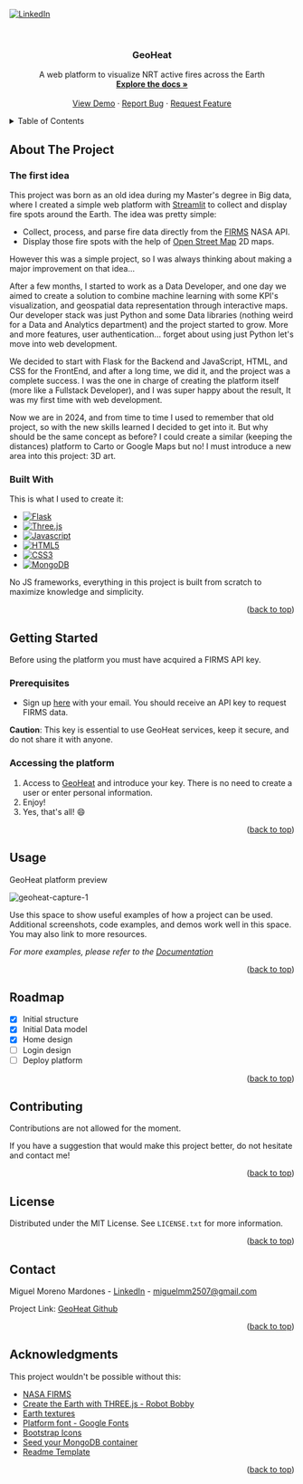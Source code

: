 <a id="readme-top"></a>

<!-- PROJECT SHIELDS -->
[![LinkedIn][linkedinbadge]][linkedinurl]

<!-- PROJECT LOGO -->
<br/>
<div align="center">
  <h3 align="center">GeoHeat</h3>
  <p align="center">
    A web platform to visualize NRT active fires across the Earth
    <br/>
    <a href="#"><strong>Explore the docs »</strong></a>
    <br/>
    <br/>
    <a href="#readme-demo">View Demo</a>
    ·
    <a href="#">Report Bug</a>
    ·
    <a href="#">Request Feature</a>
  </p>
</div>

<!-- TABLE OF CONTENTS -->
<details>
  <summary>Table of Contents</summary>
  <ol>
    <li>
      <a href="#about-the-project">About The Project</a>
      <ul>
        <li><a href="#built-with">Built With</a></li>
      </ul>
    </li>
    <li>
      <a href="#getting-started">Getting Started</a>
      <ul>
        <li><a href="#prerequisites">Prerequisites</a></li>
        <li><a href="#installation">Installation</a></li>
      </ul>
    </li>
    <li><a href="#usage">Usage</a></li>
    <li><a href="#roadmap">Roadmap</a></li>
    <li><a href="#contributing">Contributing</a></li>
    <li><a href="#license">License</a></li>
    <li><a href="#contact">Contact</a></li>
    <li><a href="#acknowledgments">Acknowledgments</a></li>
  </ol>
</details>

<!-- ABOUT THE PROJECT -->
## About The Project

### The first idea

This project was born as an old idea during my Master's degree in Big data, where I created a simple web platform with [Streamlit][streamliturl] to collect and display fire spots around the Earth.
The idea was pretty simple:
* Collect, process, and parse fire data directly from the [FIRMS][firmsurl] NASA API.
* Display those fire spots with the help of [Open Street Map][opentreetmapurl] 2D maps.

However this was a simple project, so I was always thinking about making a major improvement on that idea...

After a few months, I started to work as a Data Developer, and one day we aimed to create a solution to combine machine learning with some KPI's visualization, and geospatial data representation through interactive maps. 
Our developer stack was just Python and some Data libraries (nothing weird for a Data and Analytics department) and the project started to grow. 
More and more features, user authentication... forget about using just Python let's move into web development.

We decided to start with Flask for the Backend and JavaScript, HTML, and CSS for the FrontEnd, and after a long time, we did it, and the project was a complete success.
I was the one in charge of creating the platform itself (more like a Fullstack Developer), and I was super happy about the result, It was my first time with web development.

Now we are in 2024, and from time to time I used to remember that old project, so with the new skills learned I decided to get into it. 
But why should be the same concept as before? I could create a similar (keeping the distances) platform to Carto or Google Maps but no! I must introduce a new area into this project: 3D art.

### Built With

This is what I used to create it:

* [![Flask][flaskbadge]][flaskurl]
* [![Three.js][threejsbadge]][threejsurl]
* [![Javascript][javascriptbadge]][javascripturl]
* [![HTML5][htmlbadge]][htmlurl]
* [![CSS3][cssbadge]][cssurl]
* [![MongoDB][mongodbbadge]][mongodburl]

No JS frameworks, everything in this project is built from scratch to maximize knowledge and simplicity.
<p align="right">(<a href="#readme-top">back to top</a>)</p>

<!-- GETTING STARTED -->
## Getting Started

Before using the platform you must have acquired a FIRMS API key.

### Prerequisites

* Sign up [here][firmskeyurl] with your email. You should receive an API key to request FIRMS data.

**Caution**: This key is essential to use GeoHeat services, keep it secure, and do not share it with anyone.

### Accessing the platform

1. Access to [GeoHeat][geoheaturl] and introduce your key. There is no need to create a user or enter personal information.
2. Enjoy!
3. Yes, that's all! :smile:

<p align="right">(<a href="#readme-top">back to top</a>)</p>

<!-- USAGE EXAMPLES -->
## Usage

GeoHeat platform preview
<a id="readme-demo"></a>

![geoheat-capture-1](https://github.com/user-attachments/assets/de32545b-04cf-465e-9299-d850cc0f1569)

Use this space to show useful examples of how a project can be used. Additional screenshots, code examples, and demos work well in this space. You may also link to more resources.

_For more examples, please refer to the [Documentation](https://example.com)_

<p align="right">(<a href="#readme-top">back to top</a>)</p>

<!-- ROADMAP -->
## Roadmap

- [x] Initial structure
- [x] Initial Data model
- [x] Home design
- [ ] Login design
- [ ] Deploy platform

<p align="right">(<a href="#readme-top">back to top</a>)</p>

<!-- CONTRIBUTING -->
## Contributing

Contributions are not allowed for the moment.

If you have a suggestion that would make this project better, do not hesitate and contact me! 

<p align="right">(<a href="#readme-top">back to top</a>)</p>

<!-- LICENSE -->
## License

Distributed under the MIT License. See `LICENSE.txt` for more information.

<p align="right">(<a href="#readme-top">back to top</a>)</p>

<!-- CONTACT -->
## Contact

Miguel Moreno Mardones - [LinkedIn][linkedinurl] - miguelmm2507@gmail.com

Project Link: [GeoHeat Github][projecturl]

<p align="right">(<a href="#readme-top">back to top</a>)</p>

<!-- ACKNOWLEDGMENTS -->
## Acknowledgments

This project wouldn't be possible without this:

* [NASA FIRMS][firmsurl]
* [Create the Earth with THREE.js - Robot Bobby ](https://www.youtube.com/watch?v=FntV9iEJ0tU&t=567s)
* [Earth textures](https://planetpixelemporium.com/earth8081.html?PayerID=HYTPQXJQUZPRN)
* [Platform font - Google Fonts](https://fonts.google.com/?query=Quicksand)
* [Bootstrap Icons](https://react-icons.github.io/react-icons/search)
* [Seed your MongoDB container](https://shantanoo-desai.github.io/posts/technology/seeding-mongodb-docker-compose/)
* [Readme Template](https://github.com/othneildrew/Best-README-Template)

<p align="right">(<a href="#readme-top">back to top</a>)</p>

<!-- MARKDOWN LINKS & IMAGES -->
[projecturl]: https://github.com/FRM95/GeoHeat
[geoheaturl]: https://github.com/FRM95/GeoHeat
[product-screenshot]: images/screenshot.png
[linkedinbadge]: https://img.shields.io/badge/-LinkedIn-black.svg?style=for-the-badge&logo=linkedin&colorB=555
[linkedinurl]: https://linkedin.com/in/miguelm25m
[streamliturl]: https://streamlit.io/
[firmsurl]: https://firms.modaps.eosdis.nasa.gov/
[opentreetmapurl]: https://www.openstreetmap.org/
[firmskeyurl]: https://firms.modaps.eosdis.nasa.gov/api/map_key/
[flaskurl]: https://flask.palletsprojects.com/en/3.0.x/
[flaskbadge]: https://img.shields.io/badge/Flask-52BBE6?logo=flask&logoColor=black&logoWidth=20
[threejsurl]: https://threejs.org/
[threejsbadge]: https://img.shields.io/badge/Threejs-A9792B?logo=threedotjs&logoColor=black&logoWidth=20
[javascripturl]: https://developer.mozilla.org/en/docs/Web/JavaScript
[javascriptbadge]: https://img.shields.io/badge/Javascript-F7DF1E?logo=javascript&logoColor=black&logoWidth=20
[mongodburl]: https://www.mongodb.com/es
[mongodbbadge]: https://img.shields.io/badge/MongoDB-02B78F?logo=mongodb&logoColor=black&logoWidth=20
[htmlurl]: https://developer.mozilla.org/en/docs/Web/HTML
[htmlbadge]: https://img.shields.io/badge/HTML-E34F26?logo=html5&logoColor=black&logoWidth=20
[cssurl]: https://developer.mozilla.org/en/docs/Web/CSS
[cssbadge]: https://img.shields.io/badge/CSS-4051B5?logo=css3&logoColor=black&logoWidth=20
